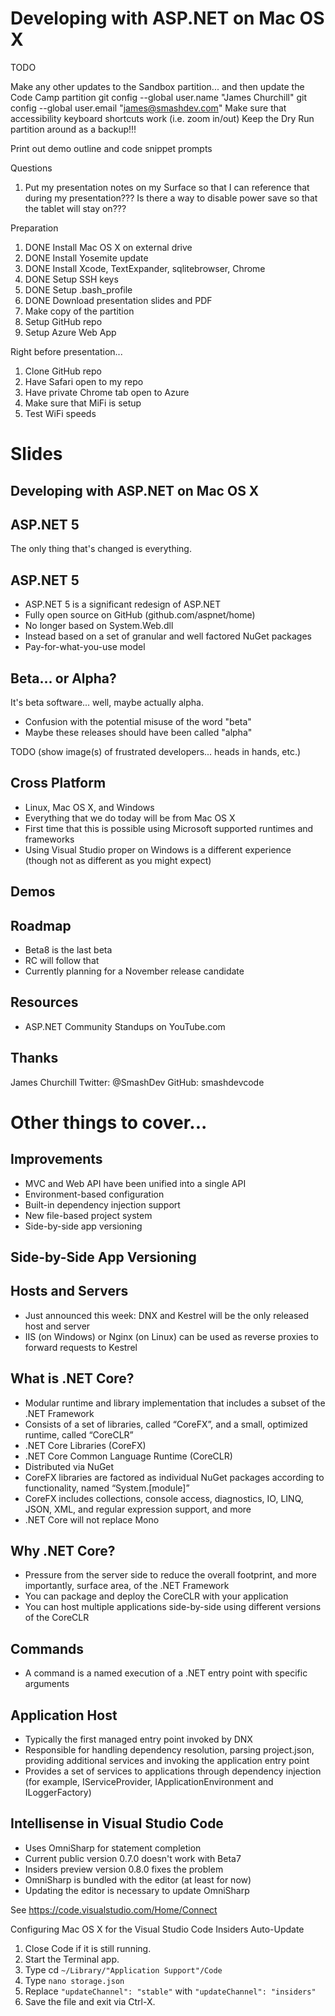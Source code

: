 
# Developing with ASP.NET on Mac OS X

TODO




Make any other updates to the Sandbox partition... and then update the Code Camp partition
    git config --global user.name "James Churchill"
    git config --global user.email "james@smashdev.com"
    Make sure that accessibility keyboard shortcuts work (i.e. zoom in/out)
    Keep the Dry Run partition around as a backup!!!







Print out demo outline and code snippet prompts

Questions

1. Put my presentation notes on my Surface so that I can reference that during my presentation???
    Is there a way to disable power save so that the tablet will stay on???

Preparation

1. DONE Install Mac OS X on external drive
1. DONE Install Yosemite update
1. DONE Install Xcode, TextExpander, sqlitebrowser, Chrome
1. DONE Setup SSH keys
1. DONE Setup .bash_profile
1. DONE Download presentation slides and PDF
1. Make copy of the partition
1. Setup GitHub repo
1. Setup Azure Web App

Right before presentation...

1. Clone GitHub repo
1. Have Safari open to my repo
1. Have private Chrome tab open to Azure
1. Make sure that MiFi is setup
1. Test WiFi speeds

# Slides

## Developing with ASP.NET on Mac OS X

## ASP.NET 5

The only thing that's changed is everything.

## ASP.NET 5

* ASP.NET 5 is a significant redesign of ASP.NET
* Fully open source on GitHub (github.com/aspnet/home)
* No longer based on System.Web.dll
* Instead based on a set of granular and well factored NuGet packages
* Pay-for-what-you-use model

## Beta... or Alpha?

It's beta software... well, maybe actually alpha.

* Confusion with the potential misuse of the word "beta"
* Maybe these releases should have been called "alpha"

TODO (show image(s) of frustrated developers... heads in hands, etc.)

## Cross Platform

* Linux, Mac OS X, and Windows
* Everything that we do today will be from Mac OS X
* First time that this is possible using Microsoft supported runtimes and frameworks
* Using Visual Studio proper on Windows is a different experience (though not as
    different as you might expect)

## Demos

## Roadmap

* Beta8 is the last beta
* RC will follow that
* Currently planning for a November release candidate

## Resources

* ASP.NET Community Standups on YouTube.com

## Thanks

James Churchill
Twitter: @SmashDev
GitHub: smashdevcode

# Other things to cover...

## Improvements

* MVC and Web API have been unified into a single API
* Environment-based configuration
* Built-in dependency injection support
* New file-based project system
* Side-by-side app versioning

## Side-by-Side App Versioning

## Hosts and Servers

* Just announced this week: DNX and Kestrel will be the only released host and server
* IIS (on Windows) or Nginx (on Linux) can be used as reverse proxies to forward requests to Kestrel

## What is .NET Core?

* Modular runtime and library implementation that includes a subset of the .NET Framework
* Consists of a set of libraries, called “CoreFX”, and a small, optimized runtime, called “CoreCLR”
* .NET Core Libraries (CoreFX)
* .NET Core Common Language Runtime (CoreCLR)
* Distributed via NuGet
* CoreFX libraries are factored as individual NuGet packages according to functionality, named “System.[module]”
* CoreFX includes collections, console access, diagnostics, IO, LINQ, JSON, XML, and regular expression support, and more
* .NET Core will not replace Mono

## Why .NET Core?

* Pressure from the server side to reduce the overall footprint, and more importantly, surface area, of the .NET Framework
* You can package and deploy the CoreCLR with your application
* You can host multiple applications side-by-side using different versions of the CoreCLR

## Commands

* A command is a named execution of a .NET entry point with specific arguments

## Application Host

* Typically the first managed entry point invoked by DNX
* Responsible for handling dependency resolution, parsing project.json, providing additional services and invoking the application entry point
* Provides a set of services to applications through dependency injection (for example, IServiceProvider, IApplicationEnvironment and ILoggerFactory)

## Intellisense in Visual Studio Code

* Uses OmniSharp for statement completion
* Current public version 0.7.0 doesn't work with Beta7
* Insiders preview version 0.8.0 fixes the problem
* OmniSharp is bundled with the editor (at least for now)
* Updating the editor is necessary to update OmniSharp

See https://code.visualstudio.com/Home/Connect

Configuring Mac OS X for the Visual Studio Code Insiders Auto-Update

1. Close Code if it is still running.
1. Start the Terminal app.
1. Type cd `~/Library/"Application Support"/Code`
1. Type `nano storage.json`
1. Replace `"updateChannel": "stable"` with `"updateChannel": "insiders"`
1. Save the file and exit via Ctrl-X.
